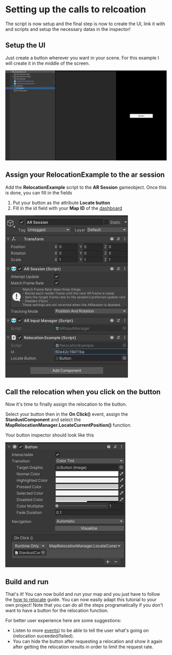 # Setting up the calls to relcoation

The script is now setup and the final step is now to create the UI, link it with and scripts and setup the necessary datas in the inspector!

## Setup the UI

Just create a button wherever you want in your scene. For this example I will create it in the middle of the screen.

![Session setup](img/setup/ui_setup.png)


## Assign your RelocationExample to the ar session

Add the **RelocationExample** script to the **AR Session** gameobject.
Once this is done, you can fill in the fields

1. Put your button as the attribute **Locate button** 
2. Fill in the id field with your **Map ID** of the [dashboard](https://stardust.neogoma.com/map_list)

![Session setup](img/setup/session_setup.png)

## Call the relocation when you click on the button

Now it's time to finally assign the relocation to the button.

Select your button then in the **On Click()** event, assign the **StardustComponent** and select the **MapRelocationManager.LocateCurrentPosition()** function.

Your button inspector should look like this

![Button inspector setup](img/setup/button_inspector.png)

## Build and run

That's it! You can now build and run your map and you just have to follow the [how to relocate](how_relocate) guide. You can now easily adapt this tutorial to your own project! Note that you can do all the steps programatically if you don't want to have a button for the relocation function.

For better user experience here are some suggestions:
* Listen to more [events](comp_map_relocation_manager#events)) to be able to tell the user what's going on (relocation suceeded/failed).
* You can hide the button after requesting a relocation and show it again after getting the relocation results in order to limit the request rate.